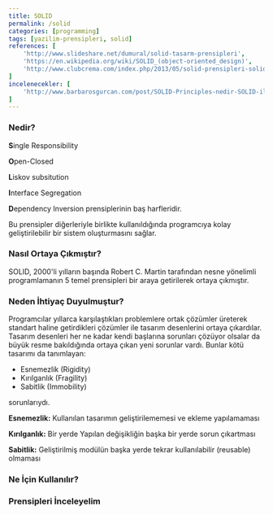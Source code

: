 ```yaml
---
title: SOLID
permalink: /solid
categories: [programming]
tags: [yazilim-prensipleri, solid]
references: [
	'http://www.slideshare.net/dumural/solid-tasarm-prensipleri',
	'https://en.wikipedia.org/wiki/SOLID_(object-oriented_design)',
    'http://www.clubcrema.com/index.php/2013/05/solid-prensipleri-solid-principles/'
]
incelenecekler: [
    'http://www.barbarosgurcan.com/post/SOLID-Principles-nedir-SOLID-ilkeleri.aspx'
]
---
```


<!-- nedir -->

### Nedir?
  
**S**ingle Responsibility

**O**pen-Closed 

**L**iskov subsitution 

**I**nterface Segregation

**D**ependency Inversion  prensiplerinin baş harfleridir.

Bu prensipler diğerleriyle birlikte kullanıldığında programcıya kolay geliştirilebilir bir sistem oluşturmasını sağlar.

<!-- Nasıl Ortaya Çıkmıştır -->

### Nasıl Ortaya Çıkmıştır?
SOLID, 2000'li yılların başında Robert C. Martin tarafından nesne yönelimli programlamanın 5 temel prensipleri bir araya getirilerek ortaya çıkmıştır.

<!-- Neden İhtiyaç Duyulmuştur -->

### Neden İhtiyaç Duyulmuştur?

Programcılar yıllarca karşılaştıkları problemlere ortak çözümler üreterek standart haline getirdikleri çözümler ile tasarım desenlerini ortaya çıkardılar. Tasarım desenleri her ne kadar kendi başlarına sorunları çözüyor olsalar da büyük resme bakıldığında ortaya çıkan yeni sorunlar vardı. Bunlar kötü tasarımı da tanımlayan:

- Esnemezlik (Rigidity)
- Kırılganlık (Fragility)
- Sabitlik (Immobility) 

sorunlarıydı.

**Esnemezlik:** Kullanılan tasarımın geliştirilememesi ve ekleme yapılamaması 

**Kırılganlık:** Bir yerde Yapılan değişikliğin başka bir yerde sorun çıkartması

**Sabitlik:** Geliştirilmiş modülün başka yerde tekrar kullanılabilir (reusable) olmaması

<!-- Ne İçin Kullanılır -->

### Ne İçin Kullanılır?

### Prensipleri İnceleyelim